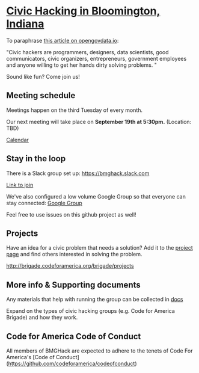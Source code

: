 # [Civic Hacking in Bloomington, Indiana](https://bmghack.github.io/civic-hacking/)

To paraphrase [this article on opengovdata.io](https://opengovdata.io/2014/civic-hacking/):

"Civic hackers are programmers, designers, data scientists, good communicators, civic organizers, entrepreneurs, government employees and anyone willing to get her hands dirty solving problems. "

Sound like fun? Come join us!

## Meeting schedule

Meetings happen on the third Tuesday of every month. 

Our next meeting will take place on **September 19th at 5:30pm.** (Location: TBD) 

[Calendar](https://calendar.google.com/calendar/embed?src=bloomington.in.gov_3e0ug3iakbapl022s13ttgn1o8%40group.calendar.google.com&ctz=America/New_York)

## Stay in the loop

There is a Slack group set up: https://bmghack.slack.com

[Link to join](https://join.slack.com/t/bmghack/shared_invite/MjI4MTgwNTEzNDMxLTE1MDI4MzU1OTEtZTNkY2ZmMDEzNQ)

We've also configured a low volume Google Group so that everyone can stay connected: [Google Group](https://groups.google.com/a/bloomington.in.gov/forum/#!forum/civic-hacking)

Feel free to use issues on this github project as well!

## Projects

Have an idea for a civic problem that needs a solution? Add it to the [project page](https://github.com/BMGhack/civic-hacking/wiki) and find others interested in solving the problem.

http://brigade.codeforamerica.org/brigade/projects

## More info & Supporting documents

Any materials that help with running the group can be collected in [docs](/docs)

Expand on the types of civic hacking groups (e.g. Code for America Brigade) and how they work.

## Code for America Code of Conduct
All members of BMGHack are expected to adhere to the tenets of Code For America's [Code of Conduct] (https://github.com/codeforamerica/codeofconduct)
